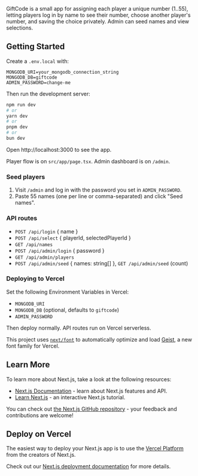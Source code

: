 GiftCode is a small app for assigning each player a unique number (1..55), letting players log in by name to see their number, choose another player's number, and saving the choice privately. Admin can seed names and view selections.

## Getting Started

Create a `.env.local` with:

```
MONGODB_URI=your_mongodb_connection_string
MONGODB_DB=giftcode
ADMIN_PASSWORD=change-me
```

Then run the development server:

```bash
npm run dev
# or
yarn dev
# or
pnpm dev
# or
bun dev
```

Open http://localhost:3000 to see the app.

Player flow is on `src/app/page.tsx`. Admin dashboard is on `/admin`.

### Seed players

1. Visit `/admin` and log in with the password you set in `ADMIN_PASSWORD`.
2. Paste 55 names (one per line or comma-separated) and click "Seed names".

### API routes

- `POST /api/login` { name }
- `POST /api/select` { playerId, selectedPlayerId }
- `GET /api/names`
- `POST /api/admin/login` { password }
- `GET /api/admin/players`
- `POST /api/admin/seed` { names: string[] }, `GET /api/admin/seed` (count)

### Deploying to Vercel

Set the following Environment Variables in Vercel:

- `MONGODB_URI`
- `MONGODB_DB` (optional, defaults to `giftcode`)
- `ADMIN_PASSWORD`

Then deploy normally. API routes run on Vercel serverless.

This project uses [`next/font`](https://nextjs.org/docs/app/building-your-application/optimizing/fonts) to automatically optimize and load [Geist](https://vercel.com/font), a new font family for Vercel.

## Learn More

To learn more about Next.js, take a look at the following resources:

- [Next.js Documentation](https://nextjs.org/docs) - learn about Next.js features and API.
- [Learn Next.js](https://nextjs.org/learn) - an interactive Next.js tutorial.

You can check out [the Next.js GitHub repository](https://github.com/vercel/next.js) - your feedback and contributions are welcome!

## Deploy on Vercel

The easiest way to deploy your Next.js app is to use the [Vercel Platform](https://vercel.com/new?utm_medium=default-template&filter=next.js&utm_source=create-next-app&utm_campaign=create-next-app-readme) from the creators of Next.js.

Check out our [Next.js deployment documentation](https://nextjs.org/docs/app/building-your-application/deploying) for more details.
